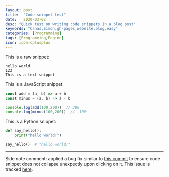 ```yaml
---
layout: post
title:  "Code snippet test"
date:   2020-03-02
desc: "Quick test on writing code snippets in a blog post"
keywords: "Canas,Simon,gh-pages,website,blog,easy"
categories: [Programming]
tags: [Programming,Engine]
icon: icon-cplusplus 
---
```


This is a raw snippet:

```
hello world
123
This is a text snippet
```


This is a JavaScript snippet:

```js
const add = (a, b) => a + b
const minus = (a, b) => a - b

console.log(add(100,200))  // 300
console.log(minus(100,200))  // -100
```

This is a Python snippet:

```python
def say_hello():
    print("hello world!")

say_hello()  # "hello world!"
```

---

Side note comment: applied a bug fix similar to [this commit](https://github.com/Atlas7/atlas7.github.io/commit/6659f4a47f6ec66987adb0f683a9c6f3842252ae#diff-818954a41dbfb01af70050a459c603b9) to ensure code snippet does not collapse unexpectly upon clicking on it. This issue is tracked [here](https://github.com/jarrekk/Jalpc/issues/97).